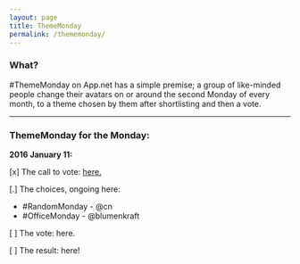 ```yaml
---
layout: page
title: ThemeMonday
permalink: /thememonday/
---
```


### What?

\#ThemeMonday on App.net has a simple premise; a group of like-minded people change their avatars on or around the second Monday of every month, to a theme chosen by them after shortlisting and then a vote.

---

### ThemeMonday for the Monday:

**2016 January 11:**

[x] The call to vote: [here.](http://bazbt3.github.io/2016/01/04/thememonday-call/)

[.] The choices, ongoing here:    
* \#RandomMonday - @cn
* \#OfficeMonday - @blumenkraft

[ ] The vote: here.

[ ] The result: here!
